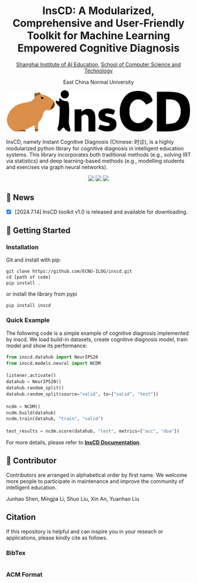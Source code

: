<div align='center'>
<h1>InsCD: A Modularized, Comprehensive and User-Friendly Toolkit for Machine Learning Empowered Cognitive Diagnosis</h1>

<a href='https://aiedu.ecnu.edu.cn/'>Shanghai Institute of AI Education</a>, <a href='http://www.cs.ecnu.edu.cn/'>School of Computer Science and Technology</a>

East China Normal University

<img src='docs/inscd.svg' width=500 />
</div>

InsCD, namely Instant Cognitive Diagnosis (Chinese: 时诊), is a highly modularized python library for cognitive diagnosis in intelligent education systems. This library incorporates both traditional methods (e.g., solving IRT via statistics) and deep learning-based methods (e.g., modelling students and exercises via graph neural networks). 

<div align='center'>

<a href=''><img src='https://img.shields.io/badge/pypi-1.0.0-orange'></a> 
<a href=''><img src='https://img.shields.io/badge/Project-Page-brown'></a>
<a href=''><img src='https://img.shields.io/badge/Paper-PDF-yellow'></a>

</div>

## 📰 News 
- [x] [2024.7.14] InsCD toolkit v1.0 is released and available for downloading.

## 🚀 Getting Started
### Installation
Git and install with pip:
```
git clone https://github.com/ECNU-ILOG/inscd.git
cd [path of code]
pip install .
```
or install the library from pypi
```
pip install inscd
```
### Quick Example
The following code is a simple example of cognitive diagnosis implemented by inscd. We load build-in datasets, create cognitive diagnosis model, train model and show its performance:  
```python
from inscd.datahub import NeurIPS20
from inscd.models.neural import NCDM

listener.activate()
datahub = NeurIPS20()
datahub.random_split()
datahub.random_split(source="valid", to=["valid", "test"])

ncdm = NCDM()
ncdm.build(datahub)
ncdm.train(datahub, "train", "valid")

test_results = ncdm.score(datahub, "test", metrics=["acc", "doa"])
```

For more details, please refer to **[InsCD Documentation](https://sites.google.com/view/inscd-doc/home)**.


## 🤗 Contributor
Contributors are arranged in alphabetical order by first name. We welcome more people to participate in maintenance and improve the community of intelligent education.

Junhao Shen, Mingjia Li, Shuo Liu, Xin An, Yuanhao Liu

## Citation
If this repository is helpful and can inspire you in your reseach or applications, please kindly cite as follows.

### BibTex
```

```

### ACM Format

